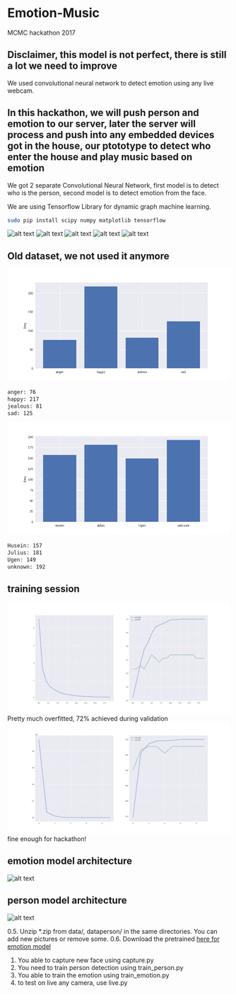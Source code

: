# Emotion-Music
MCMC hackathon 2017

## Disclaimer, this model is not perfect, there is still a lot we need to improve

We used convolutional neural network to detect emotion using any live webcam.

## In this hackathon, we will push person and emotion to our server, later the server will process and push into any embedded devices got in the house, our ptototype to detect who enter the house and play music based on emotion

We got 2 separate Convolutional Neural Network, first model is to detect who is the person, second model is to detect emotion from the face.

We are using Tensorflow Library for dynamic graph machine learning.
```bash
sudo pip install scipy numpy matplotlib tensorflow
```

![alt text](https://raw.githubusercontent.com/Mongoool/Emotion-Music/master/screenshot/screenshot3.png)
![alt text](https://raw.githubusercontent.com/Mongoool/Emotion-Music/master/screenshot/screenshot4.png)
![alt text](https://raw.githubusercontent.com/Mongoool/Emotion-Music/master/screenshot/screenshot5.png)
![alt text](https://raw.githubusercontent.com/Mongoool/Emotion-Music/master/screenshot/screenshot6.png)
![alt text](https://raw.githubusercontent.com/Mongoool/Emotion-Music/master/screenshot/screenshot7.png)

## Old dataset, we not used it anymore
![alt text](bar-emotion.png)
```text
anger: 76
happy: 217
jealous: 81
sad: 125
```
![alt text](bar-person.png)
```text
Husein: 157
Julius: 181
Ugen: 149
unknown: 192

```

## training session
![alt text](plotemotion.png)
Pretty much overfitted, 72% achieved during validation
![alt text](plotperson.png)
fine enough for hackathon!

## emotion model architecture
![alt text](https://raw.githubusercontent.com/Mongoool/Emotion-Music/master/screenshot/graph-emotion1.png)

## person model architecture
![alt text](https://raw.githubusercontent.com/Mongoool/Emotion-Music/master/screenshot/graph-person.png)

0.5. Unzip *.zip from data/, dataperson/ in the same directories. You can add new pictures or remove some.
0.6. Download the pretrained [here for emotion model](https://drive.google.com/open?id=0BxQQlrLbdunWOVhIMkwtWTdlWXc)
1. You able to capture new face using capture.py
2. You need to train person detection using train_person.py
3. You able to train the emotion using train_emotion.py
4. to test on live any camera, use live.py
